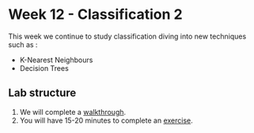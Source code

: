 # Week 12 - Classification 2

This week we continue to study classification diving into new techniques such as :
- K-Nearest Neighbours
- Decision Trees

## Lab structure
1. We will complete a [walkthrough](Walkthrough/Walkthrough_Classification2.ipynb).
2. You will have 15-20 minutes to complete an [exercise](Exercises/Exercises_Classification_2.ipynb).
